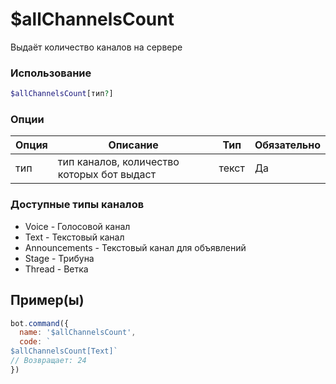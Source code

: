 # $allChannelsCount
Выдаёт количество каналов на сервере
### Использование
```php
$allChannelsCount[тип?]
```

### Опции

| Опция | Описание | Тип | Обязательно |
|--------|-------------|------|----------|
| тип | тип каналов, количество которых бот выдаст | текст | Да |  

### Доступные типы каналов
- Voice - Голосовой канал
- Text - Текстовый канал 
- Announcements - Текстовый канал для объявлений
- Stage - Трибуна
- Thread - Ветка

## Пример(ы)

```javascript
bot.command({
  name: '$allChannelsCount',
  code: `
$allChannelsCount[Text]`
// Возвращает: 24
})
```